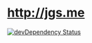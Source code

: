 http://jgs.me
=============

[![devDependency Status](https://david-dm.org/jgsme/jgs.me/dev-status.svg)](https://david-dm.org/jgsme/jgs.me#info=devDependencies)
